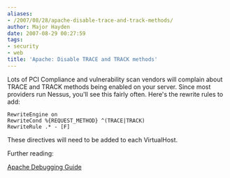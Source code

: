 ```yaml
---
aliases:
- /2007/08/28/apache-disable-trace-and-track-methods/
author: Major Hayden
date: 2007-08-29 00:27:59
tags:
- security
- web
title: 'Apache: Disable TRACE and TRACK methods'
---
```


Lots of PCI Compliance and vulnerability scan vendors will complain about TRACE and TRACK methods being enabled on your server. Since most providers run Nessus, you'll see this fairly often. Here's the rewrite rules to add:

```
RewriteEngine on
RewriteCond %{REQUEST_METHOD} ^(TRACE|TRACK)
RewriteRule .* - [F]
```

These directives will need to be added to each VirtualHost.

Further reading:

[Apache Debugging Guide][1]

 [1]: http://httpd.apache.org/dev/debugging.html